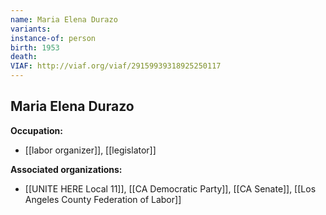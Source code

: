 ```yaml
---
name: Maria Elena Durazo
variants: 
instance-of: person
birth: 1953
death: 
VIAF: http://viaf.org/viaf/29159939318925250117
---
```

## Maria Elena Durazo

**Occupation:** 
- [[labor organizer]], [[legislator]]

**Associated organizations:** 
- [[UNITE HERE Local 11]], [[CA Democratic Party]], [[CA Senate]], [[Los Angeles County Federation of Labor]]